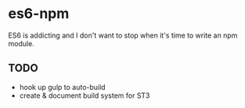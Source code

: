 # es6-npm

ES6 is addicting and I don't want to stop when it's time to write an npm module.

## TODO

* hook up gulp to auto-build
* create & document build system for ST3